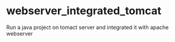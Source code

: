 # webserver_integrated_tomcat
Run a java project on tomact server and integrated it with apache webserver
